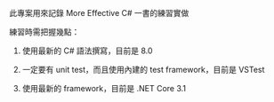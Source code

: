 此專案用來記錄 More Effective C# 一書的練習實做

練習時需把握幾點：

1.  使用最新的 C# 語法撰寫，目前是 8.0

2.  一定要有 unit test，而且使用內建的 test framework，目前是 VSTest

3.  使用最新的 framework，目前是 .NET Core 3.1
